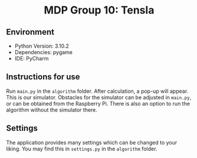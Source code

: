 <div align="center">

# MDP Group 10: Tensla

</div>

## Environment
- Python Version: 3.10.2
- Dependencies: pygame
- IDE: PyCharm

## Instructions for use
Run `main.py` in the `algorithm` folder. After calculation, a pop-up will appear. 
This is our simulator. Obstacles for the simulator can be adjusted in `main.py`,
or can be obtained from the Raspberry Pi. There is also an option to run the 
algorithm without the simulator there.

## Settings
The application provides many settings which can be changed to your liking.
You may find this in `settings.py` in the `algorithm` folder.



